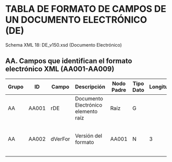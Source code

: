 # TABLA DE FORMATO DE CAMPOS DE UN DOCUMENTO ELECTRÓNICO (DE)
Schema XML 18: DE_v150.xsd (Documento Electrónico)
## AA. Campos que identifican el formato electrónico XML (AA001-AA009)

| Grupo | ID | Campo | Descripción | Nodo Padre | Tipo Dato | Longitud | Ocurrencia | Observaciones |
| --- | --- | --- | --- | --- | --- | --- | --- | --- |
| AA | AA001 | rDE | Documento Electrónico elemento raíz | Raíz | G | | 1-1 | |
| AA | AA002 | dVerFor | Versión del formato | AA001 | N | 3 | 1-1 | Control de versiones Este campo debe contener la versión 150


   
